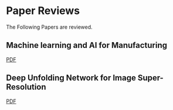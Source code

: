 # Paper Reviews
 
 
The Following Papers are reviewed.

<a id="aaa"></a>
## Machine learning and AI for Manufacturing 
[PDF](https://github.com/abhisheksoni-iitb/Paper-Reviews/blob/main/Deep%20Unfolding%20Network%20for%20Image%20Super-Resolution.pdf)


<a id="aaa"></a>
## Deep Unfolding Network for Image Super-Resolution
[PDF](https://github.com/abhisheksoni-iitb/Paper-Reviews/blob/main/Deep%20Unfolding%20Network%20for%20Image%20Super-Resolution.pdf)


